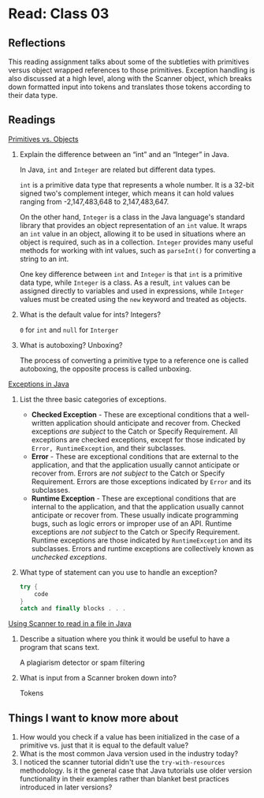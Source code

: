 # Read: Class 03

## Reflections

This reading assignment talks about some of the subtleties with primitives versus object wrapped references to those primitives. Exception handling is also discussed at a high level, along with the Scanner object, which breaks down formatted input into tokens and translates those tokens according to their data type.

## Readings

[Primitives vs. Objects](https://www.baeldung.com/java-primitives-vs-objects)

1. Explain the difference between an “int” and an “Integer” in Java.

    In Java, `int` and `Integer` are related but different data types.

    `int` is a primitive data type that represents a whole number. It is a 32-bit signed two's complement integer, which means it can hold values ranging from -2,147,483,648 to 2,147,483,647.

    On the other hand, `Integer` is a class in the Java language's standard library that provides an object representation of an `int` value. It wraps an `int` value in an object, allowing it to be used in situations where an object is required, such as in a collection. `Integer` provides many useful methods for working with int values, such as `parseInt()` for converting a string to an int.

    One key difference between `int` and `Integer` is that `int` is a primitive data type, while `Integer` is a class. As a result, `int` values can be assigned directly to variables and used in expressions, while `Integer` values must be created using the `new` keyword and treated as objects.

2. What is the default value for ints? Integers?

   `0` for `int` and `null` for `Interger`

3. What is autoboxing? Unboxing?

    The process of converting a primitive type to a reference one is called autoboxing, the opposite process is called unboxing.

[Exceptions in Java](https://docs.oracle.com/javase/tutorial/essential/exceptions/index.html)

1. List the three basic categories of exceptions.

    - **Checked Exception** - These are exceptional conditions that a well-written application should anticipate and recover from. Checked exceptions *are subject* to the Catch or Specify Requirement. All exceptions are checked exceptions, except for those indicated by `Error, RuntimeException`, and their subclasses.
    - **Error** - These are exceptional conditions that are external to the application, and that the application usually cannot anticipate or recover from. Errors are *not subject* to the Catch or Specify Requirement. Errors are those exceptions indicated by `Error` and its subclasses.
    - **Runtime Exception** - These are exceptional conditions that are internal to the application, and that the application usually cannot anticipate or recover from. These usually indicate programming bugs, such as logic errors or improper use of an API. Runtime exceptions are *not subject* to the Catch or Specify Requirement. Runtime exceptions are those indicated by `RuntimeException` and its subclasses. Errors and runtime exceptions are collectively known as *unchecked exceptions*.

2. What type of statement can you use to handle an exception?

    ```Java
    try {
        code
    }
    catch and finally blocks . . .
    ```

[Using Scanner to read in a file in Java](https://docs.oracle.com/javase/tutorial/essential/io/scanning.html)

1. Describe a situation where you think it would be useful to have a program that scans text.

    A plagiarism detector or spam filtering

2. What is input from a Scanner broken down into?

    Tokens

## Things I want to know more about

1. How would you check if a value has been initialized in the case of a primitive vs. just that it is equal to the default value?
2. What is the most common Java version used in the industry today?
3. I noticed the scanner tutorial didn't use the `try-with-resources` methodology. Is it the general case that Java tutorials use older version functionality in their examples rather than blanket best practices introduced in later versions?
